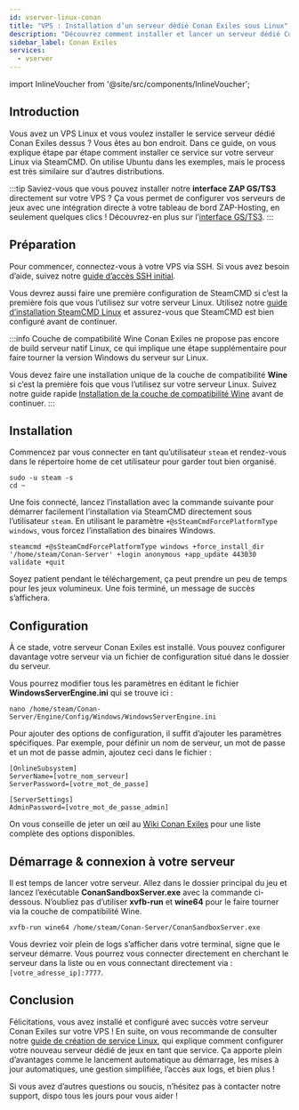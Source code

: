 ```yaml
---
id: vserver-linux-conan
title: "VPS : Installation d’un serveur dédié Conan Exiles sous Linux"
description: "Découvrez comment installer et lancer un serveur dédié Conan Exiles sur votre VPS Linux avec SteamCMD et la compatibilité Wine → En savoir plus maintenant"
sidebar_label: Conan Exiles
services:
  - vserver
---
```


import InlineVoucher from '@site/src/components/InlineVoucher';

## Introduction

Vous avez un VPS Linux et vous voulez installer le service serveur dédié Conan Exiles dessus ? Vous êtes au bon endroit. Dans ce guide, on vous explique étape par étape comment installer ce service sur votre serveur Linux via SteamCMD. On utilise Ubuntu dans les exemples, mais le process est très similaire sur d’autres distributions.

:::tip
Saviez-vous que vous pouvez installer notre **interface ZAP GS/TS3** directement sur votre VPS ? Ça vous permet de configurer vos serveurs de jeux avec une intégration directe à votre tableau de bord ZAP-Hosting, en seulement quelques clics ! Découvrez-en plus sur l’[interface GS/TS3](vserver-linux-gs-interface.md).
:::

<InlineVoucher />

## Préparation

Pour commencer, connectez-vous à votre VPS via SSH. Si vous avez besoin d’aide, suivez notre [guide d’accès SSH initial](vserver-linux-ssh.md).

Vous devrez aussi faire une première configuration de SteamCMD si c’est la première fois que vous l’utilisez sur votre serveur Linux. Utilisez notre [guide d’installation SteamCMD Linux](vserver-linux-steamcmd.md) et assurez-vous que SteamCMD est bien configuré avant de continuer.

:::info Couche de compatibilité Wine
Conan Exiles ne propose pas encore de build serveur natif Linux, ce qui implique une étape supplémentaire pour faire tourner la version Windows du serveur sur Linux.

Vous devez faire une installation unique de la couche de compatibilité **Wine** si c’est la première fois que vous l’utilisez sur votre serveur Linux. Suivez notre guide rapide [Installation de la couche de compatibilité Wine](vserver-linux-wine.md) avant de continuer.
:::

## Installation

Commencez par vous connecter en tant qu’utilisateur `steam` et rendez-vous dans le répertoire home de cet utilisateur pour garder tout bien organisé.
```
sudo -u steam -s
cd ~
```

Une fois connecté, lancez l’installation avec la commande suivante pour démarrer facilement l’installation via SteamCMD directement sous l’utilisateur `steam`. En utilisant le paramètre `+@sSteamCmdForcePlatformType windows`, vous forcez l’installation des binaires Windows.
```
steamcmd +@sSteamCmdForcePlatformType windows +force_install_dir '/home/steam/Conan-Server' +login anonymous +app_update 443030 validate +quit
```

Soyez patient pendant le téléchargement, ça peut prendre un peu de temps pour les jeux volumineux. Une fois terminé, un message de succès s’affichera.

## Configuration

À ce stade, votre serveur Conan Exiles est installé. Vous pouvez configurer davantage votre serveur via un fichier de configuration situé dans le dossier du serveur.

Vous pourrez modifier tous les paramètres en éditant le fichier **WindowsServerEngine.ini** qui se trouve ici :
```
nano /home/steam/Conan-Server/Engine/Config/Windows/WindowsServerEngine.ini
```

Pour ajouter des options de configuration, il suffit d’ajouter les paramètres spécifiques. Par exemple, pour définir un nom de serveur, un mot de passe et un mot de passe admin, ajoutez ceci dans le fichier :
```
[OnlineSubsystem]
ServerName=[votre_nom_serveur]
ServerPassword=[votre_mot_de_passe]

[ServerSettings]
AdminPassword=[votre_mot_de_passe_admin]
```

On vous conseille de jeter un œil au [Wiki Conan Exiles](https://conanexiles.fandom.com/wiki/Server_Configuration) pour une liste complète des options disponibles.

## Démarrage & connexion à votre serveur

Il est temps de lancer votre serveur. Allez dans le dossier principal du jeu et lancez l’exécutable **ConanSandboxServer.exe** avec la commande ci-dessous. N’oubliez pas d’utiliser **xvfb-run** et **wine64** pour le faire tourner via la couche de compatibilité Wine.
```
xvfb-run wine64 /home/steam/Conan-Server/ConanSandboxServer.exe
```

Vous devriez voir plein de logs s’afficher dans votre terminal, signe que le serveur démarre. Vous pourrez vous connecter directement en cherchant le serveur dans la liste ou en vous connectant directement via : `[votre_adresse_ip]:7777`.

## Conclusion

Félicitations, vous avez installé et configuré avec succès votre serveur Conan Exiles sur votre VPS ! En suite, on vous recommande de consulter notre [guide de création de service Linux](vserver-linux-create-gameservice.md), qui explique comment configurer votre nouveau serveur dédié de jeux en tant que service. Ça apporte plein d’avantages comme le lancement automatique au démarrage, les mises à jour automatiques, une gestion simplifiée, l’accès aux logs, et bien plus !

Si vous avez d’autres questions ou soucis, n’hésitez pas à contacter notre support, dispo tous les jours pour vous aider !

<InlineVoucher />